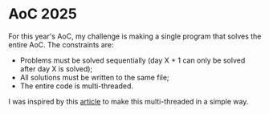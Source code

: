 # AoC 2025

For this year's AoC, my challenge is making a single program that solves the entire AoC. The constraints are:

- Problems must be solved sequentially (day X + 1 can only be solved after day X is solved);
- All solutions must be written to the same file;
- The entire code is multi-threaded.

I was inspired by this [article](https://www.rfleury.com/p/multi-core-by-default) to make this multi-threaded in a simple way.

